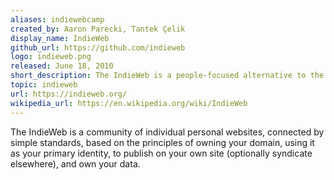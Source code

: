 ```yaml
---
aliases: indiewebcamp
created_by: Aaron Parecki, Tantek Çelik
display_name: IndieWeb
github_url: https://github.com/indieweb
logo: indieweb.png
released: June 18, 2010
short_description: The IndieWeb is a people-focused alternative to the "corporate web".
topic: indieweb
url: https://indieweb.org/
wikipedia_url: https://en.wikipedia.org/wiki/IndieWeb
---
```

The IndieWeb is a community of individual personal websites, connected by simple standards, based on the principles of owning your domain, using it as your primary identity, to publish on your own site (optionally syndicate elsewhere), and own your data.
